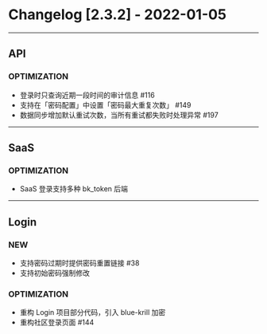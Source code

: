 <!-- generated by script, do not modify it manually -->
# Changelog [2.3.2] - 2022-01-05 

---
## API

### OPTIMIZATION

- 登录时只查询近期一段时间的审计信息 #116
- 支持在「密码配置」中设置「密码最大重复次数」 #149
- 数据同步增加默认重试次数，当所有重试都失败时处理异常 #197

---
## SaaS

### OPTIMIZATION

- SaaS 登录支持多种 bk_token 后端

---
## Login

### NEW

- 支持密码过期时提供密码重置链接 #38
- 支持初始密码强制修改

### OPTIMIZATION

- 重构 Login 项目部分代码，引入 blue-krill 加密
- 重构社区登录页面 #144

